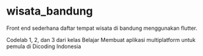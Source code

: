 # wisata_bandung

Front end sederhana daftar tempat wisata di bandung menggunakan flutter.

Codelab 1, 2, dan 3 dari kelas Belajar Membuat aplikasi multiplatform untuk pemula di Dicoding Indonesia
